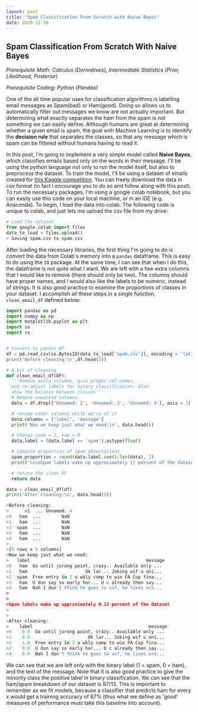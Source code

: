 ```yaml
---
layout: post
title: "Spam Classification From Scratch with Naive Bayes"
date: 2020-12-30
---
```


## Spam Classification From Scratch With Naive Bayes

_Prerequisite Math: Calculus (Derivatives), Intermediate Statistics (Prior, Likelihood, Posterior)_

_Prerequisite Coding: Python (Pandas)_

One of the all time popular uses for classification algorithms is labelling email messages as Spam(bad) or Ham(good). Doing so allows us to automatically filter out messages we know are not actually important. But determining what exactly separates the ham from the spam is not something we can easily define. Although humans are great at determining whether a given email is spam, the goal with Machine Learning is to idenitify the __decision rule__ that separates the classes, so that any message which is spam can be filtered without humans having to read it.

In this post, i'm going to implement a very simple model called __Naive Bayes__, which classifies emails based only on the words in their message. I'll be
using the python language not only to run the model itself, but also to preprocess the dataset. To train the model, I'll be using a dataset of emails 
created for [this Kaggle competition](https://www.kaggle.com/uciml/sms-spam-collection-dataset?select=spam.csv). You can freely download the data in csv format
(in fact I encourage you to do so and follow along with this post). To run the necessary packages, i'm using a google colab notebook, but you can easily 
use this code on your local machine, or in an IDE (e.g. Anaconda). To begin, I load the data into colab. The following code is unique to colab, and just lets
me upload the csv file from my drive:
```python
# Load the dataset
from google.colab import files
data_to_load = files.upload()
> Saving spam.csv to spam.csv
```
After loading the necessary libraries, the first thing I'm going to do is convert the data from Colab's memory into a `pandas` dataframe. This is easy to do using the `IO` package. At the same time, I can see that when I do this, the dataframe is not quite what I want. We are left with a few extra columns that I would like to remove 
(there should only be two). The columns should have proper names, and I would also like the labels to be numeric, instead of strings. It is also good practice to
examine the proportions of classes in your dataset. I accomplish all these steps in a single function, `clean_email_df` defined below:
```python
import pandas as pd
import numpy as np
import matplotlib.pyplot as plt
import io
import re


# Convert to pandas DF
df = pd.read_csv(io.BytesIO(data_to_load['spam.csv']), encoding = 'latin1')
print('Before cleaning:\n',df.head(5))

# A bit of cleaning
def clean_email_df(DF):
  '''Remove extra columns, give proper col names,
  and re-adjust labels for binary classification. Also
  show the balance between classes'''
  # Remove unwanted columns
  data = df.drop(['Unnamed: 2', 'Unnamed: 3', 'Unnamed: 4'], axis = 1)

  # rename other columns while we're at it
  data.columns = ['label', 'message']
  print('Now we keep just what we need:\n', data.head())

  # Change spam = 1, ham = 0
  data.label = (data.label == 'spam').astype(float)

  # Compute proportion of spam observations
  spam_proportion = round(data.label.sum()/len(data), 2)
  print('\n\nSpam labels make up approximately {} percent of the dataset\n\n'.format(spam_proportion))

  # return the clean DF
  return data

data = clean_email_df(df)
print('After cleaning:\n', data.head(5))

>Before cleaning:
>      v1  ... Unnamed: 4
>0   ham  ...        NaN
>1   ham  ...        NaN
>2  spam  ...        NaN
>3   ham  ...        NaN
>4   ham  ...        NaN
>
>[5 rows x 5 columns]
>Now we keep just what we need:
>   label                                            message
>0   ham  Go until jurong point, crazy.. Available only ...
>1   ham                      Ok lar... Joking wif u oni...
>2  spam  Free entry in 2 a wkly comp to win FA Cup fina...
>3   ham  U dun say so early hor... U c already then say...
>4   ham  Nah I don't think he goes to usf, he lives aro...
>
>
>Spam labels make up approximately 0.13 percent of the dataset
>
>
>After cleaning:
>    label                                            message
>0    0.0  Go until jurong point, crazy.. Available only ...
>1    0.0                      Ok lar... Joking wif u oni...
>2    1.0  Free entry in 2 a wkly comp to win FA Cup fina...
>3    0.0  U dun say so early hor... U c already then say...
>4    0.0  Nah I don't think he goes to usf, he lives aro...
```
We can see that we are left only with the binary label (1 = spam, 0 = ham), and the text of the message. Note that it is also good practice to give the minority
class the positive label in binary classification. We can see that the ham/spam breakdown of our dataset is 87/13. This is important to remember as we
fit models, because a classifier that predicts ham for every x would get a training accuracy of 87% (thus what we define as 'good' measures of performance
must take this baseline into account).
